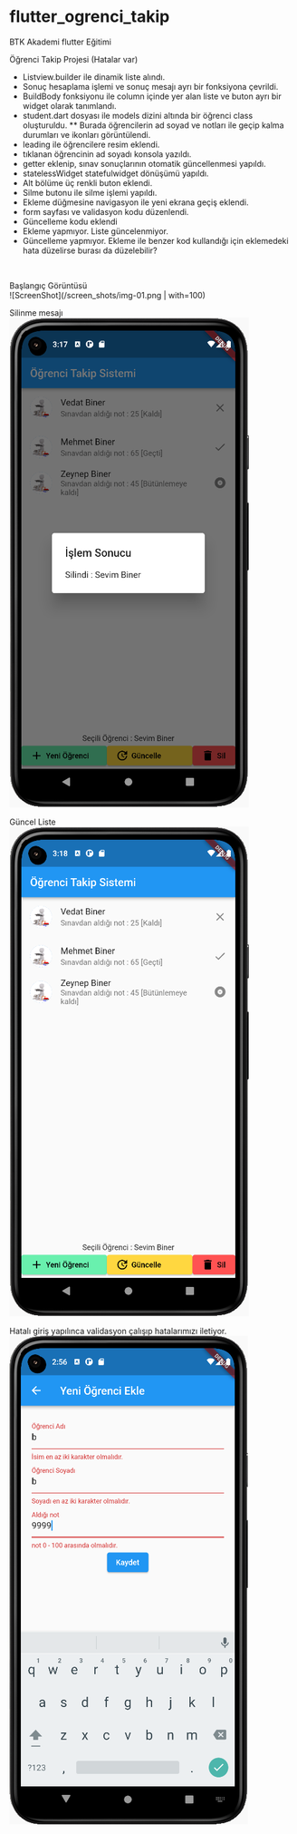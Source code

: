 # flutter_ogrenci_takip
BTK Akademi flutter Eğitimi

Öğrenci Takip Projesi (Hatalar var)
<BR>
* Listview.builder ile dinamik liste alındı.
* Sonuç hesaplama işlemi ve sonuç mesajı ayrı bir fonksiyona çevrildi.
* BuildBody fonksiyonu ile column içinde yer alan liste ve buton ayrı bir widget olarak tanımlandı.
* student.dart dosyası ile models dizini altında bir öğrenci class oluşturuldu.
** Burada öğrencilerin ad soyad ve notları ile geçip kalma durumları ve ikonları görüntülendi.
* leading ile öğrencilere resim eklendi.
* tıklanan öğrencinin ad soyadı konsola yazıldı.
* getter eklenip, sınav sonuçlarının otomatik güncellenmesi yapıldı.
* statelessWidget statefulwidget dönüşümü yapıldı.
* Alt bölüme üç renkli buton eklendi.
* Silme butonu ile silme işlemi yapıldı.
* Ekleme düğmesine navigasyon ile yeni ekrana geçiş eklendi.
* form sayfası ve validasyon kodu düzenlendi.
* Güncelleme kodu eklendi
* Ekleme yapmıyor. Liste güncelenmiyor.
* Güncelleme yapmıyor. Ekleme ile benzer kod kullandığı için eklemedeki hata düzelirse burası da düzelebilir?
<BR>

Başlangıç Görüntüsü
<BR>
![ScreenShot](/screen_shots/img-01.png | with=100)

Silinme mesajı
<BR>
![ScreenShot](/screen_shots/img-02.png)

Güncel Liste
<BR>
![ScreenShot](/screen_shots/img-03.png)

Hatalı giriş yapılınca validasyon çalışıp hatalarımızı iletiyor.
<BR>
![ScreenShot](/screen_shots/img-04.png)
